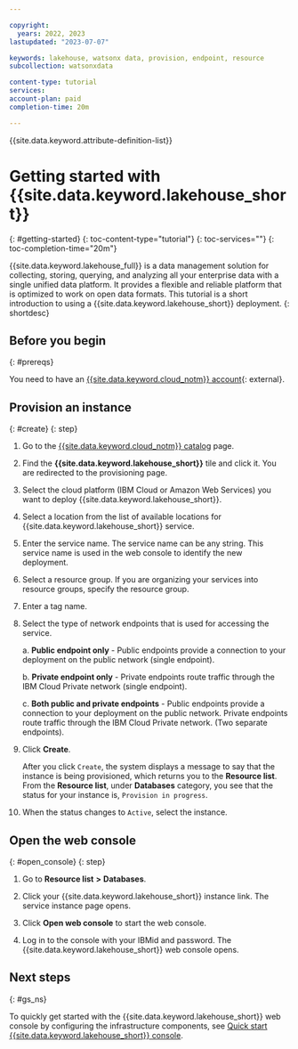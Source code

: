 ```yaml
---

copyright:
  years: 2022, 2023
lastupdated: "2023-07-07"

keywords: lakehouse, watsonx data, provision, endpoint, resource
subcollection: watsonxdata

content-type: tutorial
services:
account-plan: paid
completion-time: 20m

---
```



{{site.data.keyword.attribute-definition-list}}

# Getting started with {{site.data.keyword.lakehouse_short}}
{: #getting-started}
{: toc-content-type="tutorial"}
{: toc-services=""}
{: toc-completion-time="20m"}


{{site.data.keyword.lakehouse_full}} is a data management solution for collecting, storing, querying, and analyzing all your enterprise data with a single unified data platform. It provides a flexible and reliable platform that is optimized to work on open data formats.
This tutorial is a short introduction to using a {{site.data.keyword.lakehouse_short}} deployment.
{: shortdesc}

## Before you begin
{: #prereqs}

You need to have an [{{site.data.keyword.cloud_notm}} account](https://cloud.ibm.com/registration){: external}.

## Provision an instance
{: #create}
{: step}

1. Go to the [{{site.data.keyword.cloud_notm}} catalog](https://cloud.ibm.com/catalog) page.

1. Find the **{{site.data.keyword.lakehouse_short}}** tile and click it. You are redirected to the provisioning page.

1. Select the cloud platform (IBM Cloud or Amazon Web Services) you want to deploy {{site.data.keyword.lakehouse_short}}.

1. Select a location from the list of available locations for {{site.data.keyword.lakehouse_short}} service.

1. Enter the service name. The service name can be any string. This service name is used in the web console to identify the new deployment.

1. Select a resource group. If you are organizing your services into resource groups, specify the resource group.

1. Enter a tag name.

1. Select the type of network endpoints that is used for accessing the service.

   a. **Public endpoint only** - Public endpoints provide a connection to your deployment on the public network (single endpoint).

   b. **Private endpoint only** - Private endpoints route traffic through the IBM Cloud Private network (single endpoint).

   c. **Both public and private endpoints** - Public endpoints provide a connection to your deployment on the public network. Private endpoints route traffic through the IBM Cloud Private network. (Two separate endpoints).

1. Click **Create**.

   After you click `Create`, the system displays a message to say that the instance is being provisioned, which returns you to the **Resource list**. From the **Resource list**, under **Databases** category, you see that the status for your instance is, `Provision in progress`.

1.  When the status changes to `Active`, select the instance.

## Open the web console
{: #open_console}
{: step}

1. Go to **Resource list** **>** **Databases**.

1. Click your {{site.data.keyword.lakehouse_short}} instance link. The service instance page opens.

1. Click **Open web console** to start the web console.

1. Log in to the console with your IBMid and password. The {{site.data.keyword.lakehouse_short}} web console opens.

## Next steps
{: #gs_ns}

To quickly get started with the {{site.data.keyword.lakehouse_short}} web console by configuring the infrastructure components, see [Quick start {{site.data.keyword.lakehouse_short}} console](watsonxdata?topic=watsonxdata-quick_start).
